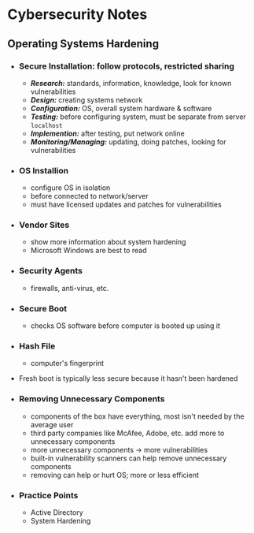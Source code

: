 # Cybersecurity Notes 

## Operating Systems Hardening
- ### Secure Installation: follow protocols, restricted sharing
	- ***Research:*** standards, information, knowledge, look for known vulnerabilities
	- ***Design:*** creating systems network
	- ***Configuration:*** OS, overall system hardware & software
	- ***Testing:*** before configuring system, must be separate from server ``localhost``
	- ***Implemention:*** after testing, put network online
	- ***Monitoring/Managing:*** updating, doing patches, looking for vulnerabilities
- ### OS Installion
	- configure OS in isolation
	- before connected to network/server
	- must have licensed updates and patches for vulnerabilities
- ### Vendor Sites 
	- show more information about system hardening
	- Microsoft Windows are best to read
- ### Security Agents
	- firewalls, anti-virus, etc.
- ### Secure Boot
	- checks OS software before computer is booted up using it
- ### Hash File
	- computer's fingerprint
- Fresh boot is typically less secure because it hasn't been hardened

- ### Removing Unnecessary Components
	- components of the box have everything, most isn't needed by the average user
	- third party companies like McAfee, Adobe, etc. add more to unnecessary components
	- more unnecessary components -> more vulnerabilities
	- built-in vulnerability scanners can help remove unnecessary components
	- removing can help or hurt OS; more or less efficient
- ### Practice Points
	- Active Directory
	- System Hardening
